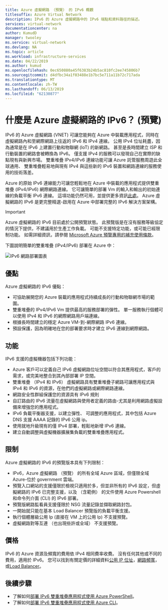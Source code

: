 ```yaml
---
title: Azure 虛擬網路 （預覽） 的 IPv6 概觀
titlesuffix: Azure Virtual Network
description: IPv6 的 Azure 虛擬網路中的 IPv6 端點和資料路徑的描述。
services: virtual-network
documentationcenter: na
author: KumudD
manager: twooley
ms.service: virtual-network
ms.devlang: NA
ms.topic: article
ms.workload: infrastructure-services
ms.date: 04/22/2019
ms.author: kumud
ms.openlocfilehash: 0ec650880a45f6383b24b5ac810fc2ee745806b7
ms.sourcegitcommit: d4dfbc34a1f03488e1b7bc5e711a11b72c717ada
ms.translationtype: MT
ms.contentlocale: zh-TW
ms.lasthandoff: 06/13/2019
ms.locfileid: "62130877"
---
```

# <a name="what-is-ipv6-for-azure-virtual-network-preview"></a>什麼是 Azure 虛擬網路的 IPv6？ (預覽)

IPv6 的 Azure 虛擬網路 (VNET) 可讓您能夠在 Azure 中裝載應用程式，同時在虛擬網路內和至網際網路上往返的 IPv6 和 IPv4 連線。 公用 IPv4 位址耗盡，因為通常是在 IPv6 上建置行動和物聯網 (IoT) 的新網路。 甚至是長時間建立 ISP 和行動裝置的網路會被轉換為 IPv6。 僅支援 IPv4 的服務可以發現自己在實際的缺點現有與新興市場。 雙重堆疊 IPv4/IPv6 連線功能可讓 Azure 託管服務周遊此全球通用、 雙重堆疊輕易地與現有 IPv4 與這些新的 IPv6 裝置和網路連線的服務使用的技術落差。

Azure 的原始 IPv6 連線能力可讓您輕鬆地在 Azure 中裝載的應用程式提供雙重堆疊 (IPv4/IPv6) 網際網路連線。 它可讓簡單的部署 Vm 的輸入和輸出的初始連線的負載平衡 IPv6 連線。 這項功能仍然可用，並提供更多資訊[此處](../load-balancer/load-balancer-ipv6-overview.md)。
Azure 虛擬網路的 IPv6 是更完整精選-啟用在 Azure 中部署完整的 IPv6 解決方案架構。

> [!Important]
> Azure 虛擬網路的 IPv6 目前處於公開預覽狀態。 此預覽版是在沒有服務等級協定的情況下提供，不建議用於生產工作負載。 可能不支援特定功能，或可能已經限制功能。 如需詳細資訊，請參閱 [Microsoft Azure 預覽專用的補充使用條款](https://azure.microsoft.com/support/legal/preview-supplemental-terms/)。

下圖說明簡單的雙重堆疊 (IPv4/IPv6) 部署在 Azure 中：

![IPv6 網路部署圖表](./media/ipv6-support-overview/ipv6-sample-diagram.png)

## <a name="benefits"></a>優點

Azure 虛擬網路的 IPv6 優點：

- 可協助展開您的 Azure 裝載的應用程式持續成長的行動和物聯網市場的範圍。
- 雙重堆疊的 IPv4/IPv6 Vm 提供最高的服務部署的彈性。 單一服務執行個體可以使用 IPv4 和 IPv6 的網際網路用戶端連線。
- 根據長時間建立的穩定 Azure VM-到-網際網路 IPv6 連線。
- 預設保護，因為明確地在您的部署要求時才建立 IPv6 連線到網際網路。

## <a name="capabilities"></a>功能

IPv6 支援的虛擬機器包括下列功能：

- Azure 客戶可以定義自己 IPv6 虛擬網路位址空間以符合其應用程式，客戶的需求，或完美地整合到其內部部署 IP 空間。
- 雙重堆疊 （IPv4 和 IPv6） 虛擬網路具有雙重堆疊子網路可讓應用程式與 IPv4 和 IPv6 的資源，在他們的虛擬網路或網際網路連線。
- 網路安全性群組保護您的資源具有 IPv6 規則
- 自訂路由的 IPv6 流量在虛擬網路與使用者定義的路由-尤其是利用網路虛擬設備來增強您的應用程式。
- IPv6 負載平衡器支援，以建立彈性、 可調整的應用程式，其中包括 Azure DNS 支援 AAAA 記錄的 IPv6 公用 ip。
- 使用就地升級現有的僅 IPv4 部署，輕鬆地新增 IPv6 連線。
- 建立自動調整與虛擬機器擴展集負載的雙重堆疊應用程式。

## <a name="limitations"></a>限制
Azure 虛擬網路的 IPv6 的預覽版本具有下列限制：
- IPv6，Azure 虛擬網路 （預覽） 的所有全域 Azure 區域，但僅限全域 Azure-位於 government 雲端。   
- 預覽入口網站的支援僅限於檢視只適用於多，但並非所有的 IPv6 設定，但虛擬網路的 IPv6 已完整支援，以及 （含範例） 的文件使用 Azure Powershell 和命令列介面 (CLI) 的 IPv6 部署。
- 預覽版網路監看員支援僅限於 NSG 流量記錄並擷取網路封包。
- 一開始就只能在基本 Load Balancer 預覽版的負載平衡支援。
- 執行個體層級公用 Ip (直接在 VM 上的公用 Ip) 不支援預覽。  
- 虛擬網路對等互連 （也出現些許或全域） 不支援預覽。 

## <a name="pricing"></a>價格

IPv6 的 Azure 資源及頻寬的費用依 IPv4 相同費率收費。 沒有任何其他或不同的費用，適用於 IPv6。 您可以找到有關定價的詳細資料[公用 IP 位址](https://azure.microsoft.com/pricing/details/ip-addresses/)，[網路頻寬](https://azure.microsoft.com/pricing/details/bandwidth/)，或[Load Balancer](https://azure.microsoft.com/pricing/details/load-balancer/)。

## <a name="next-steps"></a>後續步驟

- 了解如何[部署 IPv6 雙重堆疊應用程式使用 Azure PowerShell](virtual-network-ipv4-ipv6-dual-stack-powershell.md)。
- 了解如何[部署 IPv6 雙重堆疊應用程式使用 Azure CLI](virtual-network-ipv4-ipv6-dual-stack-cli.md)。
